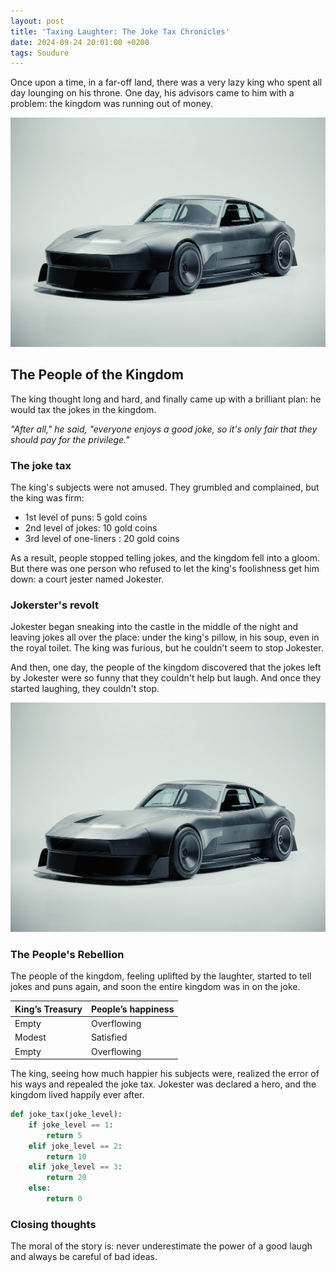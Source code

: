 ```yaml
---
layout: post
title: 'Taxing Laughter: The Joke Tax Chronicles'
date: 2024-09-24 20:01:00 +0200
tags: Soudure
---
```


Once upon a time, in a far-off land, there was a very lazy king who spent all day lounging on his throne. One day, his advisors came to him with a problem: the kingdom was running out of money.

<p class="hero-image">
<img src="/images/240Reference.jpeg" alt="Super quick racecar">
</p>

## The People of the Kingdom

The king thought long and hard, and finally came up with a brilliant plan: he would tax the jokes in the kingdom.

_"After all," he said, "everyone enjoys a good joke, so it's only fair that they should pay for the privilege."_

### The joke tax

The king's subjects were not amused. They grumbled and complained, but the king was firm:

- 1st level of puns: 5 gold coins
- 2nd level of jokes: 10 gold coins
- 3rd level of one-liners : 20 gold coins

As a result, people stopped telling jokes, and the kingdom fell into a gloom. But there was one person who refused to let the king's foolishness get him down: a court jester named Jokester.

### Jokerster's revolt

Jokester began sneaking into the castle in the middle of the night and leaving jokes all over the place: under the king's pillow, in his soup, even in the royal toilet. The king was furious, but he couldn't seem to stop Jokester.

And then, one day, the people of the kingdom discovered that the jokes left by Jokester were so funny that they couldn't help but laugh. And once they started laughing, they couldn't stop.

![My helpful screenshot](/images/240Reference.jpeg)

### The People's Rebellion

The people of the kingdom, feeling uplifted by the laughter, started to tell jokes and puns again, and soon the entire kingdom was in on the joke.

| King’s Treasury | People’s happiness |
| --------------- | ------------------ |
| Empty           | Overflowing        |
| Modest          | Satisfied          |
| Empty           | Overflowing        |

The king, seeing how much happier his subjects were, realized the error of his ways and repealed the joke tax. Jokester was declared a hero, and the kingdom lived happily ever after.

```python
def joke_tax(joke_level):
    if joke_level == 1:
        return 5
    elif joke_level == 2:
        return 10
    elif joke_level == 3:
        return 20
    else:
        return 0
```

### Closing thoughts

The moral of the story is: never underestimate the power of a good laugh and always be careful of bad ideas.
